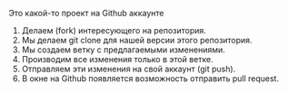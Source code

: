 Это какой-то проект на Github аккаунте


1. Делаем (fork) интересующего на репозитория. 
2. Мы делаем git clone для нашей версии этого репозитория.
3. Мы создаем ветку с предлагаемыми изменениями.
4. Производим все изменения только в этой ветке.
5. Отправляем эти изменения на свой аккаунт (git push).
6. В окне на Github появляется возможность отправить pull request.